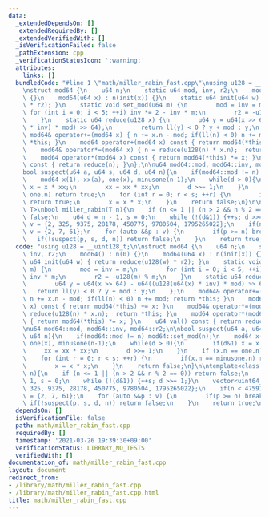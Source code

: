 ```yaml
---
data:
  _extendedDependsOn: []
  _extendedRequiredBy: []
  _extendedVerifiedWith: []
  _isVerificationFailed: false
  _pathExtension: cpp
  _verificationStatusIcon: ':warning:'
  attributes:
    links: []
  bundledCode: "#line 1 \"math/miller_rabin_fast.cpp\"\nusing u128 = __uint128_t;\n\
    \nstruct mod64 {\n    u64 n;\n    static u64 mod, inv, r2;\n    mod64() : n(0)\
    \ {}\n    mod64(u64 x) : n(init(x)) {}\n    static u64 init(u64 w) { return reduce(u128(w)\
    \ * r2); }\n    static void set_mod(u64 m) {\n        mod = inv = m;\n       \
    \ for (int i = 0; i < 5; ++i) inv *= 2 - inv * m;\n        r2 = -u128(m) % m;\n\
    \    }\n    static u64 reduce(u128 x) {\n        u64 y = u64(x >> 64) - u64((u128(u64(x)\
    \ * inv) * mod) >> 64);\n        return ll(y) < 0 ? y + mod : y;\n    };\n   \
    \ mod64& operator+=(mod64 x) { n += x.n - mod; if(ll(n) < 0) n += mod; return\
    \ *this; }\n    mod64 operator+(mod64 x) const { return mod64(*this) += x; }\n\
    \    mod64& operator*=(mod64 x) { n = reduce(u128(n) * x.n);  return *this; }\n\
    \    mod64 operator*(mod64 x) const { return mod64(*this) *= x; }\n    u64 val()\
    \ const { return reduce(n); }\n};\n\nu64 mod64::mod, mod64::inv, mod64::r2;\n\n\
    bool suspect(u64 a, u64 s, u64 d, u64 n){\n    if(mod64::mod != n) mod64::set_mod(n);\n\
    \    mod64 x(1), xx(a), one(x), minusone(n-1);\n    while(d > 0){\n        if(d&1)\
    \ x = x * xx;\n        xx = xx * xx;\n        d >>= 1;\n    }\n    if (x.n ==\
    \ one.n) return true;\n    for (int r = 0; r < s; ++r) {\n        if(x.n == minusone.n)\
    \ return true;\n        x = x * x;\n    }\n    return false;\n}\n\ntemplate<class\
    \ T>\nbool miller_rabin(T n){\n    if (n <= 1 || (n > 2 && n % 2 == 0)) return\
    \ false;\n    u64 d = n - 1, s = 0;\n    while (!(d&1)) {++s; d >>= 1;}\n    vector<uint64_t>\
    \ v = {2, 325, 9375, 28178, 450775, 9780504, 1795265022};\n    if(n < 4759123141LL)\
    \ v = {2, 7, 61};\n    for (auto &&p : v) {\n        if(p >= n) break;\n     \
    \   if(!suspect(p, s, d, n)) return false;\n    }\n    return true;\n}\n"
  code: "using u128 = __uint128_t;\n\nstruct mod64 {\n    u64 n;\n    static u64 mod,\
    \ inv, r2;\n    mod64() : n(0) {}\n    mod64(u64 x) : n(init(x)) {}\n    static\
    \ u64 init(u64 w) { return reduce(u128(w) * r2); }\n    static void set_mod(u64\
    \ m) {\n        mod = inv = m;\n        for (int i = 0; i < 5; ++i) inv *= 2 -\
    \ inv * m;\n        r2 = -u128(m) % m;\n    }\n    static u64 reduce(u128 x) {\n\
    \        u64 y = u64(x >> 64) - u64((u128(u64(x) * inv) * mod) >> 64);\n     \
    \   return ll(y) < 0 ? y + mod : y;\n    };\n    mod64& operator+=(mod64 x) {\
    \ n += x.n - mod; if(ll(n) < 0) n += mod; return *this; }\n    mod64 operator+(mod64\
    \ x) const { return mod64(*this) += x; }\n    mod64& operator*=(mod64 x) { n =\
    \ reduce(u128(n) * x.n);  return *this; }\n    mod64 operator*(mod64 x) const\
    \ { return mod64(*this) *= x; }\n    u64 val() const { return reduce(n); }\n};\n\
    \nu64 mod64::mod, mod64::inv, mod64::r2;\n\nbool suspect(u64 a, u64 s, u64 d,\
    \ u64 n){\n    if(mod64::mod != n) mod64::set_mod(n);\n    mod64 x(1), xx(a),\
    \ one(x), minusone(n-1);\n    while(d > 0){\n        if(d&1) x = x * xx;\n   \
    \     xx = xx * xx;\n        d >>= 1;\n    }\n    if (x.n == one.n) return true;\n\
    \    for (int r = 0; r < s; ++r) {\n        if(x.n == minusone.n) return true;\n\
    \        x = x * x;\n    }\n    return false;\n}\n\ntemplate<class T>\nbool miller_rabin(T\
    \ n){\n    if (n <= 1 || (n > 2 && n % 2 == 0)) return false;\n    u64 d = n -\
    \ 1, s = 0;\n    while (!(d&1)) {++s; d >>= 1;}\n    vector<uint64_t> v = {2,\
    \ 325, 9375, 28178, 450775, 9780504, 1795265022};\n    if(n < 4759123141LL) v\
    \ = {2, 7, 61};\n    for (auto &&p : v) {\n        if(p >= n) break;\n       \
    \ if(!suspect(p, s, d, n)) return false;\n    }\n    return true;\n}"
  dependsOn: []
  isVerificationFile: false
  path: math/miller_rabin_fast.cpp
  requiredBy: []
  timestamp: '2021-03-26 19:39:30+09:00'
  verificationStatus: LIBRARY_NO_TESTS
  verifiedWith: []
documentation_of: math/miller_rabin_fast.cpp
layout: document
redirect_from:
- /library/math/miller_rabin_fast.cpp
- /library/math/miller_rabin_fast.cpp.html
title: math/miller_rabin_fast.cpp
---
```

